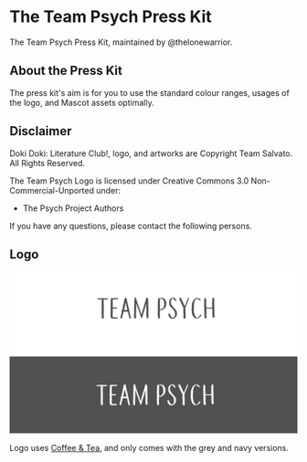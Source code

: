 # The Team Psych Press Kit
The Team Psych Press Kit, maintained by @thelonewarrior.

## About the Press Kit

The press kit's aim is for you to use the standard colour ranges, usages of the logo, and Mascot assets optimally. 

## Disclaimer

Doki Doki: Literature Club!, logo, and artworks are Copyright Team Salvato. All Rights Reserved.


The Team Psych Logo is licensed under Creative Commons 3.0 Non-Commercial-Unported under:

- The Psych Project Authors
  

If you have any questions, please contact the following persons.

## Logo

![Logo](TeamPsychLogoColorGuides.png)

Logo uses [Coffee & Tea](https://www.dafont.com/coffee-tea.font), and only comes with the grey and navy versions.


